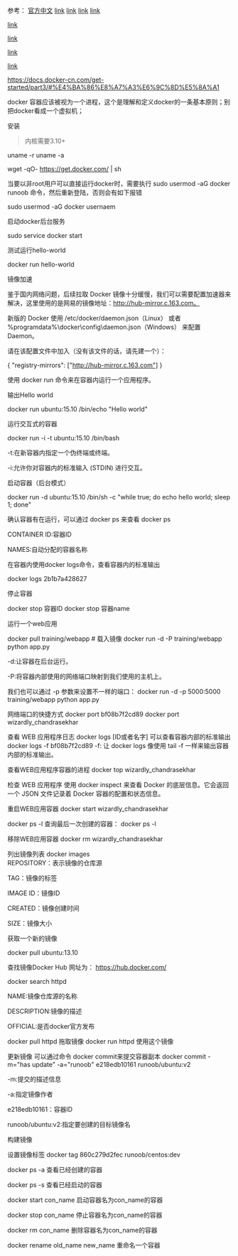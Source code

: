 参考： [官方中文](https://docs.docker-cn.com/)
[link](https://www.runoob.com/docker/docker-command-manual.html)
[link](https://blog.csdn.net/itguangit/article/details/80222387)
[link](https://www.cnblogs.com/codelove/p/10056866.html)
[link](https://blog.csdn.net/zmx729618/article/details/72930474/)

[link](https://www.jianshu.com/p/1aa13e55c778?utm_campaign=maleskine&utm_content=note&utm_medium=reader_share&utm_source=weibo)

[link](https://blog.csdn.net/pushiqiang/article/details/78682323)

[link](https://blog.51cto.com/9291927/2310444)

[link](https://www.cnblogs.com/youclk/p/8453526.html)

https://docs.docker-cn.com/get-started/part3/#%E4%BA%86%E8%A7%A3%E6%9C%8D%E5%8A%A1

docker 容器应该被视为一个进程，这个是理解和定义docker的一条基本原则；别把docker看成一个虚拟机；


安装

> 内核需要3.10+

uname -r
uname -a

wget -qO- https://get.docker.com/ | sh

当要以非root用户可以直接运行docker时，需要执行 sudo usermod -aG docker runoob 命令，然后重新登陆，否则会有如下报错

sudo usermod -aG docker usernaem


启动docker后台服务

sudo service docker start

测试运行hello-world

docker run hello-world


镜像加速

鉴于国内网络问题，后续拉取 Docker 镜像十分缓慢，我们可以需要配置加速器来解决，这里使用的是网易的镜像地址：http://hub-mirror.c.163.com。

新版的 Docker 使用 /etc/docker/daemon.json（Linux） 或者 %programdata%\docker\config\daemon.json（Windows） 来配置 Daemon。

请在该配置文件中加入（没有该文件的话，请先建一个）：

{
  "registry-mirrors": ["http://hub-mirror.c.163.com"]
}




使用 docker run 命令来在容器内运行一个应用程序。

输出Hello world

docker run ubuntu:15.10 /bin/echo "Hello world"

运行交互式的容器

docker run -i -t ubuntu:15.10 /bin/bash

-t:在新容器内指定一个伪终端或终端。

-i:允许你对容器内的标准输入 (STDIN) 进行交互。


启动容器（后台模式）

docker run -d ubuntu:15.10 /bin/sh -c "while true; do echo hello world; sleep 1; done"


确认容器有在运行，可以通过 docker ps 来查看
docker ps

CONTAINER ID:容器ID

NAMES:自动分配的容器名称

在容器内使用docker logs命令，查看容器内的标准输出

docker logs 2b1b7a428627

停止容器

docker stop 容器ID
docker stop 容器name

运行一个web应用


docker pull training/webapp  # 载入镜像
docker run -d -P training/webapp python app.py

-d:让容器在后台运行。

-P:将容器内部使用的网络端口映射到我们使用的主机上。

我们也可以通过 -p 参数来设置不一样的端口：
docker run -d -p 5000:5000 training/webapp python app.py

网络端口的快捷方式
docker port bf08b7f2cd89
docker port wizardly_chandrasekhar

查看 WEB 应用程序日志
docker logs [ID或者名字] 可以查看容器内部的标准输出
docker logs -f bf08b7f2cd89
-f: 让 docker logs 像使用 tail -f 一样来输出容器内部的标准输出。

查看WEB应用程序容器的进程
docker top wizardly_chandrasekhar

检查 WEB 应用程序
使用 docker inspect 来查看 Docker 的底层信息。它会返回一个 JSON 文件记录着 Docker 容器的配置和状态信息。

重启WEB应用容器
docker start wizardly_chandrasekhar


docker ps -l 查询最后一次创建的容器：
docker ps -l 

移除WEB应用容器
docker rm wizardly_chandrasekhar  





列出镜像列表
docker images  
REPOSITORY：表示镜像的仓库源

TAG：镜像的标签

IMAGE ID：镜像ID

CREATED：镜像创建时间

SIZE：镜像大小


获取一个新的镜像

docker pull ubuntu:13.10

查找镜像Docker Hub 网址为： https://hub.docker.com/

docker search httpd

NAME:镜像仓库源的名称

DESCRIPTION:镜像的描述

OFFICIAL:是否docker官方发布



docker pull httpd 拖取镜像
docker run httpd 使用这个镜像

更新镜像
可以通过命令 docker commit来提交容器副本
docker commit -m="has update" -a="runoob" e218edb10161 runoob/ubuntu:v2

-m:提交的描述信息

-a:指定镜像作者

e218edb10161：容器ID

runoob/ubuntu:v2:指定要创建的目标镜像名



构建镜像



设置镜像标签
docker tag 860c279d2fec runoob/centos:dev





docker ps -a 查看已经创建的容器

docker ps -s 查看已经启动的容器

docker start con_name 启动容器名为con_name的容器

docker stop con_name 停止容器名为con_name的容器

docker rm con_name 删除容器名为con_name的容器

docker rename old_name new_name 重命名一个容器

























